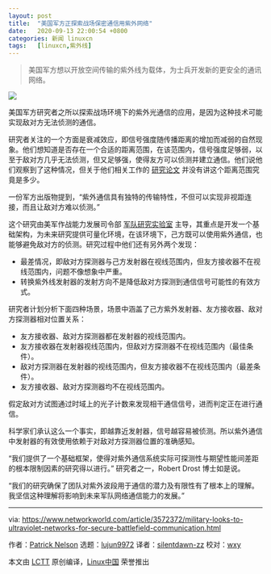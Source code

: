 ```yaml
---
layout: post
title:	"美国军方正探索战场保密通信用紫外网络"
date:	2020-09-13 22:00:54 +0800 
categories:	新闻 linuxcn 
tags:	[linuxcn,紫外线]
---
```




> 
> 美国军方想以开放空间传输的紫外线为载体，为士兵开发新的更安全的通讯网络。
> 
> 
> 


![](/Asserts/Images//attachment/album/202009/13/220032zcf6fref8furrzed.jpg)


美国军方研究者之所以探索战场环境下的紫外光通信的应用，是因为这种技术可能实现敌对方无法侦测的通信。


研究者关注的一个方面是衰减效应，即信号强度随传播距离的增加而减弱的自然现象。他们想知道是否存在一个合适的距离范围，在该范围内，信号强度足够弱，以至于敌对方几乎无法侦测，但又足够强，使得友方可以侦测并建立通信。他们说他们观察到了这种情况，但关于他们相关工作的 [研究论文](https://www.osapublishing.org/DirectPDFAccess/4516B0FD-2152-4663-9A9899BF00560B7C_433781/oe-28-16-23640.pdf?da=1&id=433781&seq=0&mobile=no) 并没有讲这个距离范围究竟是多少。


一份军方出版物提到，“紫外通信具有独特的传输特性，不但可以实现非视距连接，而且让敌对方难以侦测。”


这个研究由美军作战能力发展司令部 [军队研究实验室](https://www.arl.army.mil) 主导，其重点是开发一个基础架构，为未来研究提供可量化环境，在该环境下，己方既可以使用紫外通信，也能够避免敌对方的侦测。研究过程中他们还有另外两个发现：


* 最差情况，即敌对方探测器与己方发射器在视线范围内，但友方接收器不在视线范围内，问题不像想象中严重。
* 转换紫外线发射器的发射方向不是降低敌对方探测到通信信号可能性的有效方式。


研究者计划分析下面四种场景，场景中涵盖了己方紫外发射器、友方接收器、敌对方探测器相对位置关系：


* 友方接收器、敌对方探测器都在发射器的视线范围内。
* 友方接收器在发射器视线范围内，但敌对方探测器不在视线范围内（最佳条件）。
* 敌对方探测器在发射器的视线范围内，但友方接收器不在视线范围内（最差条件）。
* 友方接收器、敌对方探测器均不在视线范围内。


假定敌对方试图通过时域上的光子计数来发现相干通信信号，进而判定正在进行通信。


科学家们承认这么一个事实，即越靠近发射器，信号越容易被侦测。所以紫外通信中发射器的有效使用依赖于对敌对方探测器位置的准确感知。


“我们提供了一个基础框架，使得对紫外通信系统实际可探测性与期望性能间差距的根本限制因素的研究得以进行。” 研究者之一，Robert Drost 博士如是说。


“我们的研究确保了团队对紫外波段用于通信的潜力及有限性有了根本上的理解。我坚信这种理解将影响到未来军队网络通信能力的发展。”




---


via: <https://www.networkworld.com/article/3572372/military-looks-to-ultraviolet-networks-for-secure-battlefield-communication.html>


作者：[Patrick Nelson](https://www.networkworld.com/author/Patrick-Nelson/) 选题：[lujun9972](https://github.com/lujun9972) 译者：[silentdawn-zz](https://github.com/silentdawn-zz) 校对：[wxy](https://github.com/wxy)


本文由 [LCTT](https://github.com/LCTT/TranslateProject) 原创编译，[Linux中国](https://linux.cn/) 荣誉推出

